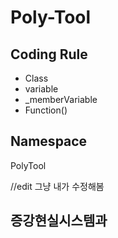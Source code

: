 # Poly-Tool

## Coding Rule
* Class
* variable
* _memberVariable
* Function()

## Namespace
PolyTool

//edit
그냥 내가 수정해봄
## 증강현실시스템과
